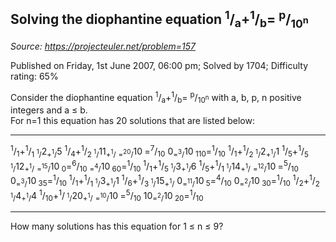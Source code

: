 Solving the diophantine equation <sup>1</sup>/<sub>a</sub>+<sup>1</sup>/<sub>b</sub>= <sup>p</sup>/<sub>10<sup>n</sup></sub>
-------------------------------------------------------------

*Source: https://projecteuler.net/problem=157*

Published on Friday, 1st June 2007, 06:00 pm; Solved by 1704; Difficulty
rating: 65%

Consider the diophantine equation <sup>1</sup>/<sub>a</sub>+<sup>1</sup>/<sub>b</sub>= <sup>p</sup>/<sub>10<sup>n</sup></sub> with a,
b, p, n positive integers and a ≤ b.\
 For n=1 this equation has 20 solutions that are listed below:

  -------------- -------------- -------------- -------------- --------------
  <sup>1</sup>/<sub>1</sub>+<sup>1</sup>/<sub>1 <sup>1</sup>/</sub>2<sub>+<sup>1</sup>/</sub>5 <sup>1</sup>/<sub>4</sub>+<sup>1</sup>/<sub>2 <sup>1</sup>/</sub>11<sub>+<sup>1</sup>/</sub>
  <sub>=<sup>20</sup>/</sub>10<sub>    </sub>=<sup>7</sup>/<sub>10</sub>     0<sub>=<sup>3</sup>/</sub>10<sub>    110</sub>=<sup>1</sup>/<sub>10</sub>
  <sup>1</sup>/<sub>1</sub>+<sup>1</sup>/<sub>2 <sup>1</sup>/</sub>2<sub>+<sup>1</sup>/</sub>1 <sup>1</sup>/<sub>5</sub>+<sup>1</sup>/<sub>5 <sup>1</sup>/</sub>12<sub>+<sup>1</sup>/</sub>
  <sub>=<sup>15</sup>/</sub>10<sub>    0</sub>=<sup>6</sup>/<sub>10</sub>    <sub>=<sup>4</sup>/</sub>10<sub>     60</sub>=<sup>1</sup>/<sub>10</sub>
  <sup>1</sup>/<sub>1</sub>+<sup>1</sup>/<sub>5 <sup>1</sup>/</sub>3<sub>+<sup>1</sup>/</sub>6 <sup>1</sup>/<sub>5</sub>+<sup>1</sup>/<sub>1 <sup>1</sup>/</sub>14<sub>+<sup>1</sup>/</sub>
  <sub>=<sup>12</sup>/</sub>10<sub>    </sub>=<sup>5</sup>/<sub>10</sub>     0<sub>=<sup>3</sup>/</sub>10<sub>    35</sub>=<sup>1</sup>/<sub>10</sub>
  <sup>1</sup>/<sub>1</sub>+<sup>1</sup>/<sub>1 <sup>1</sup>/</sub>3<sub>+<sup>1</sup>/</sub>1 <sup>1</sup>/<sub>6</sub>+<sup>1</sup>/<sub>3 <sup>1</sup>/</sub>15<sub>+<sup>1</sup>/</sub>
  0<sub>=<sup>11</sup>/</sub>10<sub>   5</sub>=<sup>4</sup>/<sub>10</sub>    0<sub>=<sup>2</sup>/</sub>10<sub>    30</sub>=<sup>1</sup>/<sub>10</sub>
  <sup>1</sup>/<sub>2</sub>+<sup>1</sup>/<sub>2 <sup>1</sup>/</sub>4<sub>+<sup>1</sup>/</sub>4 <sup>1</sup>/<sub>10</sub>+<sup>1</sup>/<sub> <sup>1</sup>/</sub>20<sub>+<sup>1</sup>/</sub>
  <sub>=<sup>10</sup>/</sub>10<sub>    </sub>=<sup>5</sup>/<sub>10</sub>     10<sub>=<sup>2</sup>/</sub>10<sub>   20</sub>=<sup>1</sup>/<sub>10</sub>
  -------------- -------------- -------------- -------------- --------------

How many solutions has this equation for 1 ≤ n ≤ 9?

